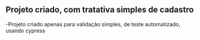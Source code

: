 ## Projeto criado, com tratativa simples de cadastro
-Projeto criado apenas para validação simples, de teste automatizado, usando cypress